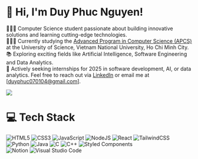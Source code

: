 # 👋 Hi, I'm Duy Phuc Nguyen!

👨🏻‍💻 Computer Science student passionate about building innovative solutions and learning cutting-edge technologies.<br/>
👩🏻‍🎓 Currently studying the [Advanced Program in Computer Science (APCS)](https://www.ctda.hcmus.edu.vn/vi/2022/03/chuong-trinh-tien-tien-nganh-khoa-hoc-may-tinh-apcs-dat-chuan-kiem-dinh-chat-luong-mang-luoi-cac-dai-hoc-khu-vuc-asean-aun-qa/) at the University of Science, Vietnam National University, Ho Chi Minh City.<br/>
📚 Exploring exciting fields like Artificial Intelligence, Software Engineering and Data Analytics.<br/>
💼 Actively seeking internships for 2025 in software development, AI, or data analytics. Feel free to reach out via [LinkedIn](https://www.linkedin.com/in/duy-phuc-nguyen-788813245/) or email me at [duyphuc070104@gmail.com].<br/>

<!-- GitHub stats from https://github.com/anuraghazra/github-readme-stats -->
![](https://github-readme-stats.vercel.app/api?username=duyphuc0701&theme=tokyonight&hide_border=false&include_all_commits=true&count_private=true)<br/>

# 💻 Tech Stack
<!-- Badges from https://github.com/Ileriayo/markdown-badges -->
![HTML5](https://img.shields.io/badge/html5-%23E34F26.svg?style=for-the-badge&logo=html5&logoColor=white)
![CSS3](https://img.shields.io/badge/css3-%231572B6.svg?style=for-the-badge&logo=css3&logoColor=white)
![JavaScript](https://img.shields.io/badge/javascript-%23323330.svg?style=for-the-badge&logo=javascript&logoColor=%23F7DF1E)
![NodeJS](https://img.shields.io/badge/node.js-6DA55F?style=for-the-badge&logo=node.js&logoColor=white)
![React](https://img.shields.io/badge/react-%2320232a.svg?style=for-the-badge&logo=react&logoColor=%2361DAFB)
![TailwindCSS](https://img.shields.io/badge/tailwindcss-%2338B2AC.svg?style=for-the-badge&logo=tailwind-css&logoColor=white)<br/>
![Python](https://img.shields.io/badge/python-3670A0?style=for-the-badge&logo=python&logoColor=ffdd54)
![Java](https://img.shields.io/badge/java-%23ED8B00.svg?style=for-the-badge&logo=openjdk&logoColor=white)
![C](https://img.shields.io/badge/c-%2300599C.svg?style=for-the-badge&logo=c&logoColor=white)
![C++](https://img.shields.io/badge/c++-%2300599C.svg?style=for-the-badge&logo=c%2B%2B&logoColor=white)
![Styled Components](https://img.shields.io/badge/styled--components-DB7093?style=for-the-badge&logo=styled-components&logoColor=white)<br/>
![Notion](https://img.shields.io/badge/Notion-%23000000.svg?style=for-the-badge&logo=notion&logoColor=white)
![Visual Studio Code](https://img.shields.io/badge/Visual%20Studio%20Code-0078d7.svg?style=for-the-badge&logo=visual-studio-code&logoColor=white)

<!---
duyphuc0701/duyphuc0701 is a ✨ special ✨ repository because its `README.md` (this file) appears on your GitHub profile.
You can click the Preview link to take a look at your changes.
--->
